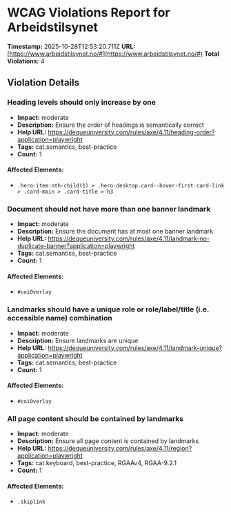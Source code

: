 # WCAG Violations Report for Arbeidstilsynet

**Timestamp:** 2025-10-28T12:53:20.711Z
**URL:** [https://www.arbeidstilsynet.no/#](https://www.arbeidstilsynet.no/#)
**Total Violations:** 4

## Violation Details

### Heading levels should only increase by one

- **Impact:** moderate
- **Description:** Ensure the order of headings is semantically correct
- **Help URL:** https://dequeuniversity.com/rules/axe/4.11/heading-order?application=playwright
- **Tags:** cat.semantics, best-practice
- **Count:** 1

#### Affected Elements:

- `.hero-item:nth-child(1) > .hero-desktop.card--hover-first.card-link > .card-main > .card-title > h3`

### Document should not have more than one banner landmark

- **Impact:** moderate
- **Description:** Ensure the document has at most one banner landmark
- **Help URL:** https://dequeuniversity.com/rules/axe/4.11/landmark-no-duplicate-banner?application=playwright
- **Tags:** cat.semantics, best-practice
- **Count:** 1

#### Affected Elements:

- `#coiOverlay`

### Landmarks should have a unique role or role/label/title (i.e. accessible name) combination

- **Impact:** moderate
- **Description:** Ensure landmarks are unique
- **Help URL:** https://dequeuniversity.com/rules/axe/4.11/landmark-unique?application=playwright
- **Tags:** cat.semantics, best-practice
- **Count:** 1

#### Affected Elements:

- `#coiOverlay`

### All page content should be contained by landmarks

- **Impact:** moderate
- **Description:** Ensure all page content is contained by landmarks
- **Help URL:** https://dequeuniversity.com/rules/axe/4.11/region?application=playwright
- **Tags:** cat.keyboard, best-practice, RGAAv4, RGAA-9.2.1
- **Count:** 1

#### Affected Elements:

- `.skiplink`
